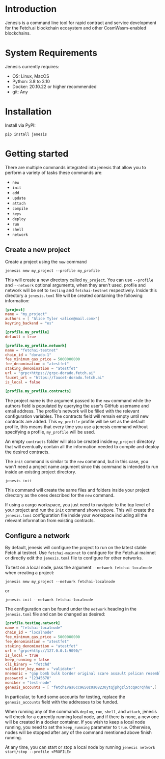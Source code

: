 # Introduction

Jenesis is a command line tool for rapid contract and service development for the Fetch.ai blockchain ecosystem and other CosmWasm-enabled blockchains.

# System Requirements

Jenesis currently requires:
- OS: Linux, MacOS
- Python: 3.8 to 3.10
- Docker: 20.10.22 or higher recommended
- git: Any

# Installation

Install via PyPI:

```
pip install jenesis
```

# Getting started
There are multiple commands integrated into jenesis that allow you to perform a variety of tasks these commands are:

- `new` 
- `init`
- `add`
- `update`
- `attach`
- `compile`
- `keys`
- `deploy`
- `run`
- `shell`
- `network`

## Create a new project
Create a project using the ```new``` command
```
jenesis new my_project --profile my_profile
```

This will create a new directory called `my_project`. You can use `--profile` and `--network` optional arguments, when they aren't used, profile and network will be set to `testing` and `fetchai-testnet` respectively. Inside this directory a `jenesis.toml` file will be created containing the following information:

```toml
[project]
name = "my_project"
authors = [ "Alice Tyler <alice@mail.com>"]
keyring_backend = "os"

[profile.my_profile]
default = true

[profile.my_profile.network]
name = "fetchai-testnet"
chain_id = "dorado-1"
fee_minimum_gas_price = 5000000000
fee_denomination = "atestfet"
staking_denomination = "atestfet"
url = "grpc+https://grpc-dorado.fetch.ai"
faucet_url = "https://faucet-dorado.fetch.ai"
is_local = false

[profile.my_profile.contracts]
```

The project name is the argument passed to the ```new``` command while the authors field is populated by querying the user's GitHub username and email address. The profile's network will be filled with the relevant configuration variables. The contracts field will remain empty until new contracts are added. This `my_profile` profile will be set as the default profile, this means that every time you use a jenesis command without specifying a profile, `my_profile` will be used.

An empty `contracts` folder will also be created inside `my_project` directory that will eventually contain all the information needed to compile and deploy the desired contracts.

The ```init``` command is similar to the ```new``` command, but in this case, you won't need a project name argument since this command is intended to run inside an existing project directory.

```
jenesis init
```

This command will create the same files and folders inside your project directory as the ones described for the ```new``` command.

If using a cargo workspace, you just need to navigate to the top level of your project and run the ```init``` command shown above. This will create the `jenesis.toml` configuration file inside your workspace including all the relevant information from existing contracts.

## Configure a network

By default, jenesis will configure the project to run on the latest stable Fetch.ai testnet. Use `fetchai-mainnet` to configure for the Fetch.ai mainnet or directly edit the `jenesis.toml` file to configure for other networks.

To test on a local node, pass the argument `--network fetchai-localnode` when creating a project:
```
jenesis new my_project --network fetchai-localnode
```
or
```
jenesis init --network fetchai-localnode
```

The configuration can be found under the `network` heading in the `jenesis.toml` file and can be changed as desired:

```toml
[profile.testing.network]
name = "fetchai-localnode"
chain_id = "localnode"
fee_minimum_gas_price = 5000000000
fee_denomination = "atestfet"
staking_denomination = "atestfet"
url = "grpc+http://127.0.0.1:9090/"
is_local = true
keep_running = false
cli_binary = "fetchd"
validator_key_name = "validator"
mnemonic = "gap bomb bulk border original scare assault pelican resemble found laptop skin gesture height inflict clinic reject giggle hurdle bubble soldier hurt moon hint"
password = "12345678"
moniker = "test-node"
genesis_accounts = [ "fetch1vas6cc9650z0s08230ytqjphgzl5tcq9crqhhu",]
```
In particular, to fund some accounts for testing, replace the `genesis_accounts`
field with the addresses to be funded.

When running any of the commands `deploy`, `run`, `shell`, and `attach`,
jenesis will check for a currently running local node, and if there is none, a new one will be created in a docker container.
If you wish to keep a local node running, you need to set the `keep_running` parameter to `true`. Otherwise, nodes will be stopped after any of the command mentioned above finish running.

At any time, you can start or stop a local node by running `jenesis network start/stop --profile <PROFILE>`